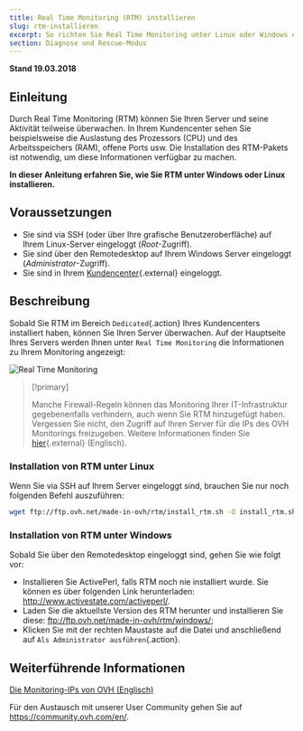 ```yaml
---
title: Real Time Monitoring (RTM) installieren
slug: rtm-installieren
excerpt: So richten Sie Real Time Monitoring unter Linux oder Windows ein
section: Diagnose und Rescue-Modus
---
```


**Stand 19.03.2018**

## Einleitung

Durch Real Time Monitoring (RTM) können Sie Ihren Server und seine Aktivität teilweise überwachen. In Ihrem Kundencenter sehen Sie beispielsweise die Auslastung des Prozessors (CPU) und des Arbeitsspeichers (RAM), offene Ports usw. Die Installation des RTM-Pakets ist notwendig, um diese Informationen verfügbar zu machen.

**In dieser Anleitung erfahren Sie, wie Sie RTM unter Windows oder Linux installieren.**

## Voraussetzungen

- Sie sind via SSH (oder über Ihre grafische Benutzeroberfläche) auf Ihrem Linux-Server eingeloggt (*Root*-Zugriff).
- Sie sind über den Remotedesktop auf Ihrem Windows Server eingeloggt (*Administrator*-Zugriff).
- Sie sind in Ihrem [Kundencenter](https://www.ovh.com/auth/?action=gotomanager){.external} eingeloggt.

## Beschreibung

Sobald Sie RTM im Bereich `Dedicated`{.action} Ihres Kundencenters installiert haben, können Sie Ihren Server überwachen. Auf der Hauptseite Ihres Servers werden Ihnen unter `Real Time Monitoring` die Informationen zu Ihrem Monitoring angezeigt:

![Real Time Monitoring](images/rtm.png)

> [!primary]
>
> Manche Firewall-Regeln können das Monitoring Ihrer IT-Infrastruktur gegebenenfalls verhindern, auch wenn Sie RTM hinzugefügt haben. Vergessen Sie nicht, den Zugriff auf Ihren Server für die IPs des OVH Monitorings freizugeben. Weitere Informationen finden Sie [hier](https://docs.ovh.com/gb/en/dedicated/monitoring-ip-ovh/){.external} (Englisch).
> 

### Installation von RTM unter Linux

Wenn Sie via SSH auf Ihrem Server eingeloggt sind, brauchen Sie nur noch folgenden Befehl auszuführen:

```sh
wget ftp://ftp.ovh.net/made-in-ovh/rtm/install_rtm.sh -O install_rtm.sh ; sh install_rtm.sh
```

### Installation von RTM unter Windows

Sobald Sie über den Remotedesktop eingeloggt sind, gehen Sie wie folgt vor:

- Installieren Sie ActivePerl, falls RTM noch nie installiert wurde. Sie können es über folgenden Link herunterladen: <http://www.activestate.com/activeperl/>.
- Laden Sie die aktuellste Version des RTM herunter und installieren Sie diese: <ftp://ftp.ovh.net/made-in-ovh/rtm/windows/>;
- Klicken Sie mit der rechten Maustaste auf die Datei und anschließend auf `Als Administrator ausführen`{.action}.


## Weiterführende Informationen

[Die Monitoring-IPs von OVH (Englisch)](https://docs.ovh.com/gb/en/dedicated/monitoring-ip-ovh/)

Für den Austausch mit unserer User Community gehen Sie auf <https://community.ovh.com/en/>.